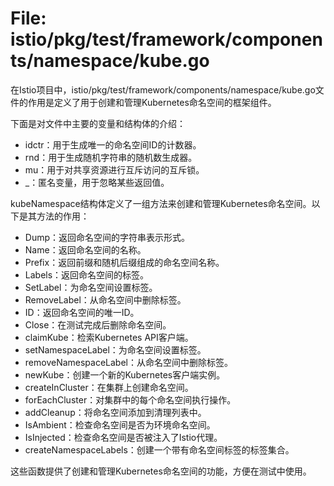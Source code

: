 # File: istio/pkg/test/framework/components/namespace/kube.go

在Istio项目中，istio/pkg/test/framework/components/namespace/kube.go文件的作用是定义了用于创建和管理Kubernetes命名空间的框架组件。

下面是对文件中主要的变量和结构体的介绍：

- idctr：用于生成唯一的命名空间ID的计数器。
- rnd：用于生成随机字符串的随机数生成器。
- mu：用于对共享资源进行互斥访问的互斥锁。
- _：匿名变量，用于忽略某些返回值。

kubeNamespace结构体定义了一组方法来创建和管理Kubernetes命名空间。以下是其方法的作用：

- Dump：返回命名空间的字符串表示形式。
- Name：返回命名空间的名称。
- Prefix：返回前缀和随机后缀组成的命名空间名称。
- Labels：返回命名空间的标签。
- SetLabel：为命名空间设置标签。
- RemoveLabel：从命名空间中删除标签。
- ID：返回命名空间的唯一ID。
- Close：在测试完成后删除命名空间。
- claimKube：检索Kubernetes API客户端。
- setNamespaceLabel：为命名空间设置标签。
- removeNamespaceLabel：从命名空间中删除标签。
- newKube：创建一个新的Kubernetes客户端实例。
- createInCluster：在集群上创建命名空间。
- forEachCluster：对集群中的每个命名空间执行操作。
- addCleanup：将命名空间添加到清理列表中。
- IsAmbient：检查命名空间是否为环境命名空间。
- IsInjected：检查命名空间是否被注入了Istio代理。
- createNamespaceLabels：创建一个带有命名空间标签的标签集合。

这些函数提供了创建和管理Kubernetes命名空间的功能，方便在测试中使用。

